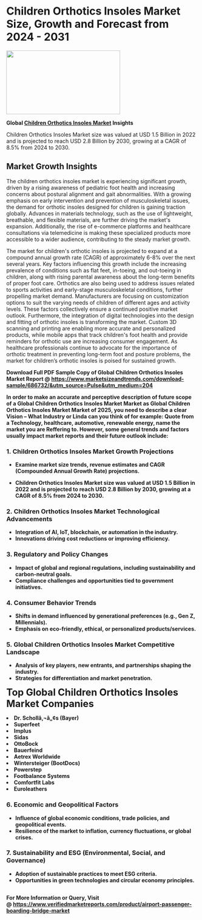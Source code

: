 <H1>Children Orthotics Insoles Market Size, Growth and Forecast from 2024 - 2031</H1><img class="aligncenter size-medium wp-image-584254" src="https://thirdeyenews.in/wp-content/uploads/2024/09/Global-Market-Research-300x168.jpeg" alt="" width="300" height="168" /><p><strong>Global&nbsp;<a href="https://www.marketsizeandtrends.com/download-sample/686732/&amp;utm_source=Pulse&amp;utm_medium=204">Children Orthotics Insoles Market</a> Insights</strong></p><p>Children Orthotics Insoles Market size was valued at USD 1.5 Billion in 2022 and is projected to reach USD 2.8 Billion by 2030, growing at a CAGR of 8.5% from 2024 to 2030.</p><p><h2>Market Growth Insights</h2> <p>The children orthotics insoles market is experiencing significant growth, driven by a rising awareness of pediatric foot health and increasing concerns about postural alignment and gait abnormalities. With a growing emphasis on early intervention and prevention of musculoskeletal issues, the demand for orthotic insoles designed for children is gaining traction globally. Advances in materials technology, such as the use of lightweight, breathable, and flexible materials, are further driving the market's expansion. Additionally, the rise of e-commerce platforms and healthcare consultations via telemedicine is making these specialized products more accessible to a wider audience, contributing to the steady market growth.</p> <p><strong></strong></p> <p>The market for children's orthotic insoles is projected to expand at a compound annual growth rate (CAGR) of approximately 6-8% over the next several years. Key factors influencing this growth include the increasing prevalence of conditions such as flat feet, in-toeing, and out-toeing in children, along with rising parental awareness about the long-term benefits of proper foot care. Orthotics are also being used to address issues related to sports activities and early-stage musculoskeletal conditions, further propelling market demand. Manufacturers are focusing on customization options to suit the varying needs of children of different ages and activity levels. These factors collectively ensure a continued positive market outlook. Furthermore, the integration of digital technologies into the design and fitting of orthotic insoles is transforming the market. Custom 3D scanning and printing are enabling more accurate and personalized products, while mobile apps that track children's foot health and provide reminders for orthotic use are increasing consumer engagement. As healthcare professionals continue to advocate for the importance of orthotic treatment in preventing long-term foot and posture problems, the market for children’s orthotic insoles is poised for sustained growth. <p><strong></p><p><span class=""><strong>Download Full PDF Sample Copy of Global Children Orthotics Insoles Market Report</strong> @ <a href="https://www.marketsizeandtrends.com/download-sample/686732/&amp;utm_source=Pulse&amp;utm_medium=204" target="_blank">https://www.marketsizeandtrends.com/download-sample/686732/&amp;utm_source=Pulse&amp;utm_medium=204</a></span></p><p>In order to make an accurate and perceptive description of future scope of a Global&nbsp;Children Orthotics Insoles Market Market as Global&nbsp;Children Orthotics Insoles Market Market of 2025, you need to describe a clear Vision &ndash; What Industry or Linda can you think of for example: Quote from a Technology, healthcare, automotive, renewable energy, name the market you are Reffering to. However, some general trends and factors usually impact market reports and their future outlook include:</p><h3>1.&nbsp;<strong>Children Orthotics Insoles Market Growth Projections</strong></h3><ul><li>Examine market size trends, revenue estimates and CAGR (Compounded Annual Growth Rate) projections.</li><li><p>Children Orthotics Insoles Market size was valued at USD 1.5 Billion in 2022 and is projected to reach USD 2.8 Billion by 2030, growing at a CAGR of 8.5% from 2024 to 2030.</p></li></ul><h3>2.&nbsp;<strong>Children Orthotics Insoles Market Technological Advancements</strong></h3><ul><li>Integration of AI, IoT, blockchain, or automation in the industry.</li><li>Innovations driving cost reductions or improving efficiency.</li></ul><h3>3.&nbsp;<strong>Regulatory and Policy Changes</strong></h3><ul><li>Impact of global and regional regulations, including sustainability and carbon-neutral goals.</li><li>Compliance challenges and opportunities tied to government initiatives.</li></ul><h3>4.&nbsp;<strong>Consumer Behavior Trends</strong></h3><ul><li>Shifts in demand influenced by generational preferences (e.g., Gen Z, Millennials).</li><li>Emphasis on eco-friendly, ethical, or personalized products/services.</li></ul><h3>5.&nbsp;<strong>Global Children Orthotics Insoles Market Competitive Landscape</strong></h3><ul><li>Analysis of key players, new entrants, and partnerships shaping the industry.</li><li>Strategies for differentiation and market penetration.</li></ul><p data-pm-slice="1 1 []"><span style="color: inherit; font-family: inherit; font-size: 25px;">Top Global Children Orthotics Insoles Market Companies</span></p><div class="" data-test-id=""><p><li>Dr. Schollâ‚¬â„¢s (Bayer)</li><li> Superfeet</li><li> Implus</li><li> Sidas</li><li> OttoBock</li><li> Bauerfeind</li><li> Aetrex Worldwide</li><li> Wintersteiger (BootDocs)</li><li> Powerstep</li><li> Footbalance Systems</li><li> Comfortfit Labs</li><li> Euroleathers</li></p></div><h3>6.&nbsp;<strong>Economic and Geopolitical Factors</strong></h3><ul><li>Influence of global economic conditions, trade policies, and geopolitical events.</li><li>Resilience of the market to inflation, currency fluctuations, or global crises.</li></ul><h3>7.&nbsp;<strong>Sustainability and ESG (Environmental, Social, and Governance)</strong></h3><ul><li>Adoption of sustainable practices to meet ESG criteria.</li><li>Opportunities in green technologies and circular economy principles.</li></ul><h2><strong style="font-size: 14px;">For More Information or Query, Visit @&nbsp;</strong><a style="background-color: #ffffff; font-size: 14px;" href="https://www.marketsizeandtrends.com/report/children-orthotics-insoles-market/" target="_blank">https://www.verifiedmarketreports.com/product/airport-passenger-boarding-bridge-market</a></h2>
